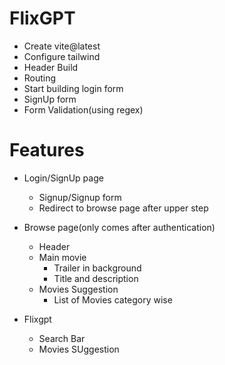 # FlixGPT

- Create vite@latest
- Configure tailwind
- Header Build
- Routing 
- Start building login form
- SignUp form
- Form Validation(using regex) 



# Features
- Login/SignUp page
  - Signup/Signup form
  - Redirect to browse page after upper step

- Browse page(only comes after authentication)
  - Header
  - Main movie
    - Trailer in background
    - Title and description
  - Movies Suggestion
    - List of Movies category wise  
- Flixgpt
    - Search Bar
    - Movies SUggestion